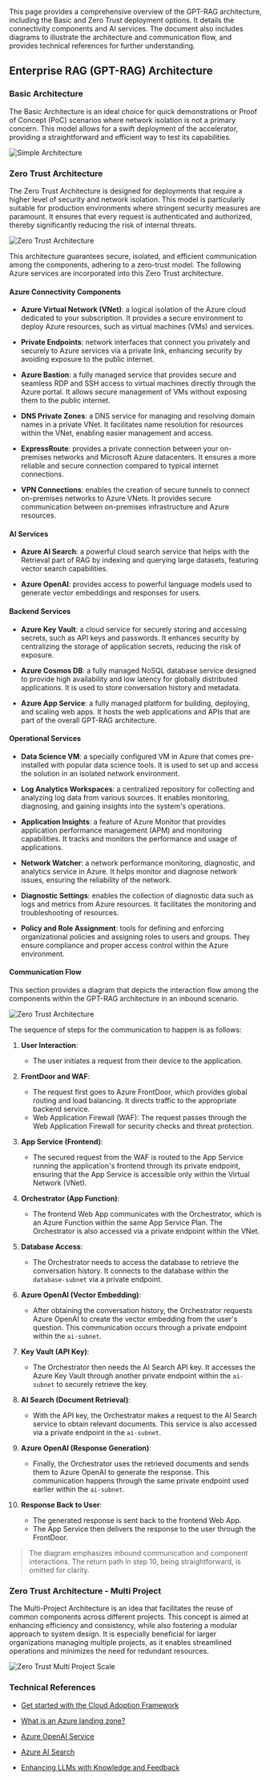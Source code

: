 This page provides a comprehensive overview of the GPT-RAG architecture, including the Basic and Zero Trust deployment options. It details the connectivity components and AI services. The document also includes diagrams to illustrate the architecture and communication flow, and provides technical references for further understanding.

## Enterprise RAG (GPT-RAG) Architecture

### Basic Architecture

The Basic Architecture is an ideal choice for quick demonstrations or Proof of Concept (PoC) scenarios where network isolation is not a primary concern. This model allows for a swift deployment of the accelerator, providing a straightforward and efficient way to test its capabilities.

![Simple Architecture](../media/architecture-GPT-RAG-Basic.png)

### Zero Trust Architecture

The Zero Trust Architecture is designed for deployments that require a higher level of security and network isolation. This model is particularly suitable for production environments where stringent security measures are paramount. It ensures that every request is authenticated and authorized, thereby significantly reducing the risk of internal threats.

 ![Zero Trust Architecture](../media/architecture-GPT-RAG-ZeroTrust.png)

This architecture guarantees secure, isolated, and efficient communication among the components, adhering to a zero-trust model. The following Azure services are incorporated into this Zero Trust architecture.

#### Azure Connectivity Components

- **Azure Virtual Network (VNet)**: a logical isolation of the Azure cloud dedicated to your subscription. It provides a secure environment to deploy Azure resources, such as virtual machines (VMs) and services.
  
- **Private Endpoints**: network interfaces that connect you privately and securely to Azure services via a private link, enhancing security by avoiding exposure to the public internet.

- **Azure Bastion**: a fully managed service that provides secure and seamless RDP and SSH access to virtual machines directly through the Azure portal. It allows secure management of VMs without exposing them to the public internet.

- **DNS Private Zones**: a DNS service for managing and resolving domain names in a private VNet. It facilitates name resolution for resources within the VNet, enabling easier management and access.

- **ExpressRoute**: provides a private connection between your on-premises networks and Microsoft Azure datacenters. It ensures a more reliable and secure connection compared to typical internet connections.

- **VPN Connections**: enables the creation of secure tunnels to connect on-premises networks to Azure VNets. It provides secure communication between on-premises infrastructure and Azure resources.

#### AI Services

- **Azure AI Search**: a powerful cloud search service that helps with the Retrieval part of RAG by indexing and querying large datasets, featuring vector search capabilities.

- **Azure OpenAI**: provides access to powerful language models used to generate vector embeddings and responses for users.

#### Backend Services

- **Azure Key Vault**: a cloud service for securely storing and accessing secrets, such as API keys and passwords. It enhances security by centralizing the storage of application secrets, reducing the risk of exposure.

- **Azure Cosmos DB**: a fully managed NoSQL database service designed to provide high availability and low latency for globally distributed applications. It is used to store conversation history and metadata.

- **Azure App Service**: a fully managed platform for building, deploying, and scaling web apps. It hosts the web applications and APIs that are part of the overall GPT-RAG architecture.

#### Operational Services

- **Data Science VM**: a specially configured VM in Azure that comes pre-installed with popular data science tools. It is used to set up and access the solution in an isolated network environment.

- **Log Analytics Workspaces**: a centralized repository for collecting and analyzing log data from various sources. It enables monitoring, diagnosing, and gaining insights into the system's operations.

- **Application Insights**: a feature of Azure Monitor that provides application performance management (APM) and monitoring capabilities. It tracks and monitors the performance and usage of applications.

- **Network Watcher**: a network performance monitoring, diagnostic, and analytics service in Azure. It helps monitor and diagnose network issues, ensuring the reliability of the network.

- **Diagnostic Settings**: enables the collection of diagnostic data such as logs and metrics from Azure resources. It facilitates the monitoring and troubleshooting of resources.

- **Policy and Role Assignment**: tools for defining and enforcing organizational policies and assigning roles to users and groups. They ensure compliance and proper access control within the Azure environment.

#### Communication Flow

This section provides a diagram that depicts the interaction flow among the components within the GPT-RAG architecture in an inbound scenario.

 ![Zero Trust Architecture](../media/architecture-GPT-RAG-Inbound.png)

The sequence of steps for the communication to happen is as follows:

1. **User Interaction**:
   - The user initiates a request from their device to the application.

2. **FrontDoor and WAF**:
   - The request first goes to Azure FrontDoor, which provides global routing and load balancing. It directs traffic to the appropriate backend service.
   - Web Application Firewall (WAF): The request passes through the Web Application Firewall for security checks and threat protection.

3. **App Service (Frontend)**:
   - The secured request from the WAF is routed to the App Service running the application's frontend through its private endpoint, ensuring that the App Service is accessible only within the Virtual Network (VNet).

4. **Orchestrator (App Function)**:
   - The frontend Web App communicates with the Orchestrator, which is an Azure Function within the same App Service Plan. The Orchestrator is also accessed via a private endpoint within the VNet.

5. **Database Access**:
   - The Orchestrator needs to access the database to retrieve the conversation history. It connects to the database within the `database-subnet` via a private endpoint.

6. **Azure OpenAI (Vector Embedding)**:
   - After obtaining the conversation history, the Orchestrator requests Azure OpenAI to create the vector embedding from the user's question. This communication occurs through a private endpoint within the `ai-subnet`.

7. **Key Vault (API Key)**:
   - The Orchestrator then needs the AI Search API key. It accesses the Azure Key Vault through another private endpoint within the `ai-subnet` to securely retrieve the key.

8. **AI Search (Document Retrieval)**:
   - With the API key, the Orchestrator makes a request to the AI Search service to obtain relevant documents. This service is also accessed via a private endpoint in the `ai-subnet`.

9. **Azure OpenAI (Response Generation)**:
   - Finally, the Orchestrator uses the retrieved documents and sends them to Azure OpenAI to generate the response. This communication happens through the same private endpoint used earlier within the `ai-subnet`.

10. **Response Back to User**:
    - The generated response is sent back to the frontend Web App.
    - The App Service then delivers the response to the user through the FrontDoor.

> The diagram emphasizes inbound communication and component interactions. The return path in step 10, being straightforward, is omitted for clarity.

### Zero Trust Architecture - Multi Project

The Multi-Project Architecture is an idea that facilitates the reuse of common components across different projects. This concept is aimed at enhancing efficiency and consistency, while also fostering a modular approach to system design. It is especially beneficial for larger organizations managing multiple projects, as it enables streamlined operations and minimizes the need for redundant resources.

 ![Zero Trust Multi Project Scale](../media/architecture-GPT-RAG-SCALE-MultiProject.jpeg)

### Technical References

* [Get started with the Cloud Adoption Framework](https://learn.microsoft.com/en-us/azure/cloud-adoption-framework/get-started/index)

* [What is an Azure landing zone?](https://learn.microsoft.com/en-us/azure/cloud-adoption-framework/ready/landing-zone/index)

* [Azure OpenAI Service](https://learn.microsoft.com/azure/cognitive-services/openai/overview)

* [Azure AI Search](https://learn.microsoft.com/azure/search/search-what-is-azure-search)

* [Enhancing LLMs with Knowledge and Feedback](https://www.microsoft.com/en-us/research/group/deep-learning-group/articles/check-your-facts-and-try-again-improving-large-language-models-with-external-knowledge-and-automated-feedback/)
